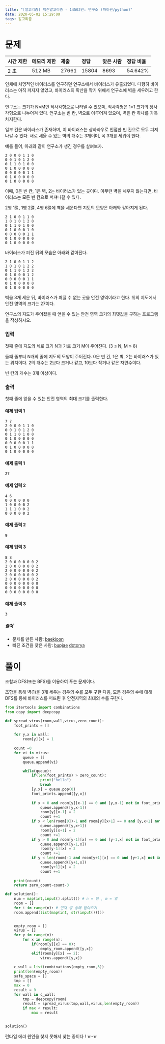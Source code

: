```yaml
---
title: "[알고리즘] 백준알고리즘 - 14502번: 연구소 (파이썬/python)"
date: 2020-05-02 15:29:00
tags: 알고리즘
---
```


# 문제

| 시간 제한 | 메모리 제한 | 제출  | 정답  | 맞은 사람 | 정답 비율 |
| :-------- | :---------- | :---- | :---- | :-------- | :-------- |
| 2 초      | 512 MB      | 27661 | 15804 | 8693      | 54.642%   |

인체에 치명적인 바이러스를 연구하던 연구소에서 바이러스가 유출되었다. 다행히 바이러스는 아직 퍼지지 않았고, 바이러스의 확산을 막기 위해서 연구소에 벽을 세우려고 한다.

연구소는 크기가 N×M인 직사각형으로 나타낼 수 있으며, 직사각형은 1×1 크기의 정사각형으로 나누어져 있다. 연구소는 빈 칸, 벽으로 이루어져 있으며, 벽은 칸 하나를 가득 차지한다. 

일부 칸은 바이러스가 존재하며, 이 바이러스는 상하좌우로 인접한 빈 칸으로 모두 퍼져나갈 수 있다. 새로 세울 수 있는 벽의 개수는 3개이며, 꼭 3개를 세워야 한다.

예를 들어, 아래와 같이 연구소가 생긴 경우를 살펴보자.

```
2 0 0 0 1 1 0
0 0 1 0 1 2 0
0 1 1 0 1 0 0
0 1 0 0 0 0 0
0 0 0 0 0 1 1
0 1 0 0 0 0 0
0 1 0 0 0 0 0
```

이때, 0은 빈 칸, 1은 벽, 2는 바이러스가 있는 곳이다. 아무런 벽을 세우지 않는다면, 바이러스는 모든 빈 칸으로 퍼져나갈 수 있다.

2행 1열, 1행 2열, 4행 6열에 벽을 세운다면 지도의 모양은 아래와 같아지게 된다.

```
2 1 0 0 1 1 0
1 0 1 0 1 2 0
0 1 1 0 1 0 0
0 1 0 0 0 1 0
0 0 0 0 0 1 1
0 1 0 0 0 0 0
0 1 0 0 0 0 0
```

바이러스가 퍼진 뒤의 모습은 아래와 같아진다.

```
2 1 0 0 1 1 2
1 0 1 0 1 2 2
0 1 1 0 1 2 2
0 1 0 0 0 1 2
0 0 0 0 0 1 1
0 1 0 0 0 0 0
0 1 0 0 0 0 0
```

벽을 3개 세운 뒤, 바이러스가 퍼질 수 없는 곳을 안전 영역이라고 한다. 위의 지도에서 안전 영역의 크기는 27이다.

연구소의 지도가 주어졌을 때 얻을 수 있는 안전 영역 크기의 최댓값을 구하는 프로그램을 작성하시오.

### 입력

첫째 줄에 지도의 세로 크기 N과 가로 크기 M이 주어진다. (3 ≤ N, M ≤ 8)

둘째 줄부터 N개의 줄에 지도의 모양이 주어진다. 0은 빈 칸, 1은 벽, 2는 바이러스가 있는 위치이다. 2의 개수는 2보다 크거나 같고, 10보다 작거나 같은 자연수이다.

빈 칸의 개수는 3개 이상이다.

### 출력

첫째 줄에 얻을 수 있는 안전 영역의 최대 크기를 출력한다.

#### 예제 입력 1

```
7 7
2 0 0 0 1 1 0
0 0 1 0 1 2 0
0 1 1 0 1 0 0
0 1 0 0 0 0 0
0 0 0 0 0 1 1
0 1 0 0 0 0 0
0 1 0 0 0 0 0
```

#### 예제 출력 1

```
27
```

#### 예제 입력 2

```
4 6
0 0 0 0 0 0
1 0 0 0 0 2
1 1 1 0 0 2
0 0 0 0 0 2
```

#### 예제 출력 2 

```
9
```

#### 예제 입력 3

```
8 8
2 0 0 0 0 0 0 2
2 0 0 0 0 0 0 2
2 0 0 0 0 0 0 2
2 0 0 0 0 0 0 2
2 0 0 0 0 0 0 2
0 0 0 0 0 0 0 0
0 0 0 0 0 0 0 0
0 0 0 0 0 0 0 0
```

#### 예제 출력 3

```
3
```



##### 출처

- 문제를 만든 사람: [baekjoon](https://www.acmicpc.net/user/baekjoon)
- 빠진 조건을 찾은 사람: [bupjae](https://www.acmicpc.net/user/bupjae) [dotorya](https://www.acmicpc.net/user/dotorya)



# 풀이



조합과 DFS(또는 BFS)를 이용하여 푸는 문제이다.

조합을 통해 벽(1)을 3개 세우는 경우의 수를 모두 구한 다음, 모든 경우의 수에 대해 DFS를 통해 바이러스를 퍼뜨린 후 안전지역의 최대의 수를 구한다.



```python
from itertools import combinations
from copy import deepcopy

def spread_virus(room,wall,virus,zero_count):
    foot_prints = []
    
    for y,x in wall:
        room[y][x] = 1
        
    count =0
    for vi in virus:
        queue = []
        queue.append(vi)

        while(queue):
            if(len(foot_prints) > zero_count):
                print("hello")
                break
            [y,x] = queue.pop(0)
            foot_prints.append([y,x])
        
            if x > 0 and room[y][x-1] == 0 and [y,x-1] not in foot_prints and [y,x-1] not in queue:
                queue.append([y,x-1])
                room[y][x-1] = 2
                count +=1
            if x < len(room[0])-1 and room[y][x+1] == 0 and [y,x+1] not in foot_prints and [y,x+1] not in queue:
                queue.append([y,x+1])
                room[y][x+1] = 2
                count +=1
            if y > 0 and room[y-1][x] == 0 and [y-1,x] not in foot_prints and [y-1,x] not in queue:
                queue.append([y-1,x])
                room[y-1][x] = 2
                count +=1
            if y < len(room)-1 and room[y+1][x] == 0 and [y+1,x] not in foot_prints and [y+1,x] not in queue:
                queue.append([y+1,x])  
                room[y+1][x] = 2
                count +=1
    
    print(count)
    return zero_count-count-3

def solution():
    n,m = map(int,input().split()) # n = 행 , m = 열
    room = []
    for i in range(n): # 현재 방 상태 받아오기
    room.append(list(map(int, str(input()))))
    

    empty_room = []
    virus = []
    for y in range(m):
        for x in range(n):
            if(room[y][x] == 0):
                empty_room.append([y,x])
            elif(room[y][x] == 2):
                virus.append([y,x])
  
    c_wall = list(combinations(empty_room,3))
    print(len(empty_room))
    safe_space = []
    tmp = []
    max = 0
    result = 0
    for wall in c_wall:
        tmp = deepcopy(room)
        result = spread_virus(tmp,wall,virus,len(empty_room))
        if max < result:
            max = result
    

solution()
```

런타임 에러 원인을 찾지 못해서 찾는 중이다 ! ㅠ-ㅠ